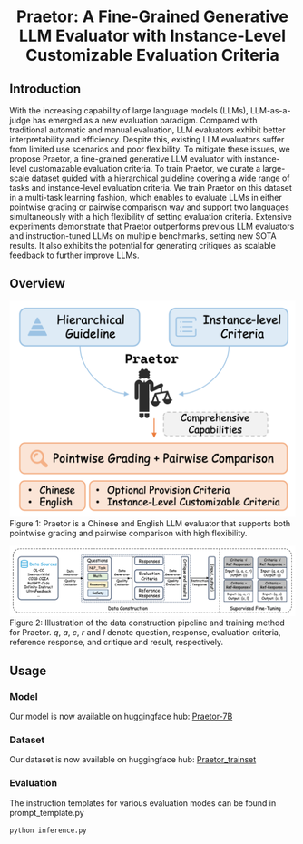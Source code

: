 <h1 align="center">Praetor: A Fine-Grained Generative LLM Evaluator with Instance-Level Customizable Evaluation Criteria</h1>

## Introduction
With the increasing capability of large language models (LLMs), LLM-as-a-judge has emerged as a new evaluation paradigm. Compared with traditional automatic and manual evaluation, LLM evaluators exhibit better interpretability and efficiency. Despite this, existing LLM evaluators suffer from limited use scenarios and poor flexibility. To mitigate these issues, we propose Praetor, a fine-grained generative LLM evaluator with instance-level customazable evaluation criteria. To train Praetor, we curate a large-scale dataset guided with a hierarchical guideline covering a wide range of tasks and instance-level evaluation criteria. We train Praetor on this dataset in a multi-task learning fashion, which enables to evaluate LLMs in either pointwise grading or pairwise comparison way and support two languages simultaneously with a high flexibility of setting evaluation criteria. Extensive experiments demonstrate that Praetor outperforms previous LLM evaluators and instruction-tuned LLMs on multiple benchmarks, setting new SOTA results. It also exhibits the potential for generating critiques as scalable feedback to further improve LLMs.

## Overview
<img src="images/Praetor.png" alt="Praetor" style="zoom:50%;" />
Figure 1: Praetor is a Chinese and English LLM evaluator that supports both pointwise grading and pairwise comparison with high flexibility.

![](images/pipeline.png)
Figure 2: Illustration of the data construction pipeline and training method for Praetor. $q$, $a$, $c$, $r$ and $l$ denote question, response, evaluation criteria, reference response, and critique and result, respectively.

## Usage

### Model
Our model is now available on huggingface hub: [Praetor-7B](https://huggingface.co/sdsxdxl/Praetor-7B)

### Dataset
Our dataset is now available on huggingface hub: [Praetor_trainset](https://huggingface.co/datasets/sdsxdxl/Praetor_trainset)

### Evaluation
The instruction templates for various evaluation modes can be found in prompt_template.py
```python
python inference.py
```